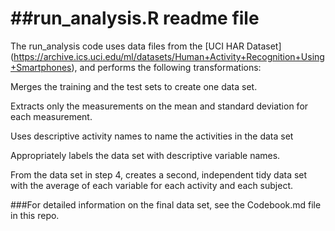 ##run_analysis.R readme file
===================
The run_analysis code uses data files from the [UCI HAR Dataset] (https://archive.ics.uci.edu/ml/datasets/Human+Activity+Recognition+Using+Smartphones),
and performs the following transformations:

Merges the training and the test sets to create one data set.

Extracts only the measurements on the mean and standard deviation for each measurement. 

Uses descriptive activity names to name the activities in the data set

Appropriately labels the data set with descriptive variable names. 

From the data set in step 4, creates a second, independent tidy data set with the average of each variable for each activity and each subject.

###For detailed information on the final data set, see the Codebook.md file in this repo.
